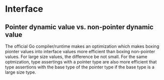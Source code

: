 # Interface

## Pointer dynamic value vs. non-pointer dynamic value

The official Go compiler/runtime makes an optimization which makes boxing pionter values into interface values more efficient than boxing non-pointer values. For large size values, the difference be not small. For the same optmization, type assertings with a pointer type are also more efficient that type assertions with the base type of the pointer type if the base type is a large size type.